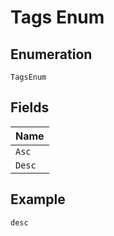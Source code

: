 
# Tags Enum

## Enumeration

`TagsEnum`

## Fields

| Name |
|  --- |
| `Asc` |
| `Desc` |

## Example

```
desc
```

